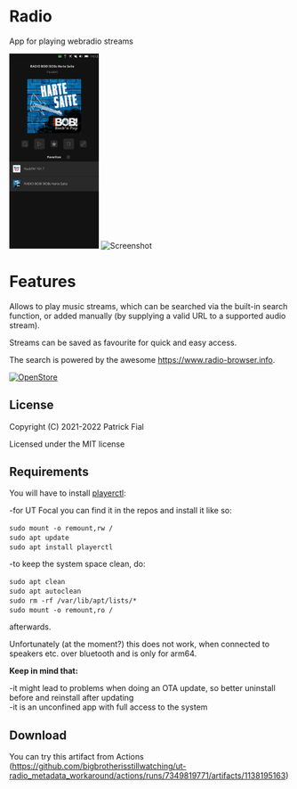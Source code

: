 # Radio

App for playing webradio streams

<p float="left">
<img title="Screenshot" alt="Screenshot" width="32%" src="screenshots/screenshot1.png">
<img title="Screenshot" alt="Screenshot" width="32%" src="screenshots/screenshot2.png">
</p>

# Features

Allows to play music streams, which can be searched via the built-in search function, or added manually (by supplying a valid URL to a supported audio stream).

Streams can be saved as favourite for quick and easy access.

The search is powered by the awesome https://www.radio-browser.info.

[![OpenStore](https://open-store.io/badges/en_US.png)](https://open-store.io/app/radio.s710)

## License

Copyright (C) 2021-2022 Patrick Fial

Licensed under the MIT license

## Requirements

You will have to install [playerctl](https://github.com/altdesktop/playerctl):

-for UT Focal you can find it in the repos and install it like so:

`sudo mount -o remount,rw /`  
`sudo apt update`  
`sudo apt install playerctl`  

-to keep the system space clean, do:

`sudo apt clean`  
`sudo apt autoclean`  
`sudo rm -rf /var/lib/apt/lists/*`  
`sudo mount -o remount,ro /`

afterwards.

Unfortunately (at the moment?) this does not work, when connected to speakers etc. over bluetooth and is only for arm64.

**Keep in mind that:**

-it might lead to problems when doing an OTA update, so better uninstall before and reinstall after updating  
-it is an unconfined app with full access to the system

## Download

You can try this artifact from Actions (https://github.com/bigbrotherisstillwatching/ut-radio_metadata_workaround/actions/runs/7349819771/artifacts/1138195163)
